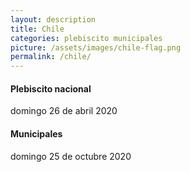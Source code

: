 ```yaml
---
layout: description
title: Chile
categories: plebiscito municipales
picture: /assets/images/chile-flag.png
permalink: /chile/
---
```


<div class="card my-4">
    <div class="card-body">
        <h4 class="card-title font-weight-bold">Plebiscito nacional</h4>
        <p class="card-text"><i class="fas fa-calendar-day mr-2"></i>domingo 26 de abril 2020</p>
    </div>
</div>

<div class="card my-4">
    <div class="card-body">
        <h4 class="card-title font-weight-bold">Municipales</h4>
        <p class="card-text"><i class="fas fa-calendar-day mr-2"></i>domingo 25 de octubre 2020</p>
    </div>
</div>